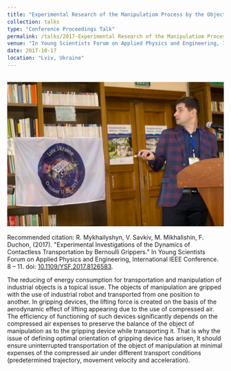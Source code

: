 ```yaml
---
title: "Experimental Research of the Manipulatiom Process by the Objects Using Bernoulli Gripping Devices"
collection: talks
type: "Conference Proceedings Talk"
permalink: /talks/2017-Experimental Research of the Manipulatiom Process by the Objects Using Bernoulli Gripping Devices
venue: "In Young Scientists Forum on Applied Physics and Engineering, International IEEE Conference"
date: 2017-10-17
location: "Lviv, Ukraine"
---
```


<br/><img src='/images/ysf.jpg'>

Recommended citation: R. Mykhailyshyn, V. Savkiv, M. Mikhalishin, F. Duchon,  (2017). "Experimental Investigations of the Dynamics of Contactless Transportation by Bernoulli Grippers." In Young Scientists Forum on Applied Physics and Engineering, International IEEE Conference. 8 – 11. doi: [10.1109/YSF.2017.8126583](https://ieeexplore.ieee.org/abstract/document/8126583). 

The reducing of energy consumption for transportation and manipulation of industrial objects is a topical issue. The objects of manipulation are gripped with the use of industrial robot and transported from one position to another. In gripping devices, the lifting force is created on the basis of the aerodynamic effect of lifting appearing due to the use of compressed air. The efficiency of functioning of such devices significantly depends on the compressed air expenses to preserve the balance of the object of manipulation as to the gripping device while transporting it. That is why the issue of defining optimal orientation of gripping device has arisen, It should ensure uninterrupted transportation of the object of manipulation at minimal expenses of the compressed air under different transport conditions (predetermined trajectory, movement velocity and acceleration).